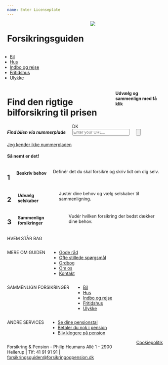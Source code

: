 ```yaml
---
name: Enter Licenseplate
---
```

<div class="top-line">
	<div class="row">
		<div class="small-12 columns">
			<h1 class="brand-name">Forsikringsguiden</h1>
			<img src="external/images/logo.png" id="logo">
		</div>
	</div>
</div>
<div class="row p-v-medium">
	<div class="small-12 columns">
		<ul class="button-group" style="margin-left:-15px; margin-right:-15px;">
			<li>
				<a class="button active button-arrow" href="#">
					Bil
					<div class="arrow-container">
						<span class="arrow arrow-left"></span>
						<span class="arrow arrow-right"></span>
					</div>
				</a>
			</li>
			<li>
				<a class="button button-arrow" href="#">
					Hus
					<div class="arrow-container">
						<span class="arrow arrow-left"></span>
						<span class="arrow arrow-right"></span>
					</div>
				</a>
			</li>
			<li>
				<a class="button button-arrow" href="#">
					Indbo og rejse
					<div class="arrow-container">
						<span class="arrow arrow-left"></span>
						<span class="arrow arrow-right"></span>
					</div>
				</a>
			</li>
			<li>
				<a class="button button-arrow" href="#">
					Fritidshus
					<div class="arrow-container">
						<span class="arrow arrow-left"></span>
						<span class="arrow arrow-right"></span>
					</div>
				</a>
			</li>
			<li>
				<a class="button button-arrow" href="#">
					Ulykke
					<div class="arrow-container">
						<span class="arrow arrow-left"></span>
						<span class="arrow arrow-right"></span>
					</div>
				</a>
			</li>
		</ul>
	</div>
</div>
<div class="row p-v-xlarge gradient-light">
	<div class="small-12 columns">
		<div class="row">
			<div class="small-12 columns text-center">
				<h1 class="nmb">Find den rigtige <span class="text-secondary">bilforsikring</span> til prisen</h1>
				<h4 class="nmt">Udvælg og sammenlign med få klik</h4>
			</div>
		</div>
	</div>
</div>
<div class="row p-v-xlarge">
	<div class="small-5 small-centered columns text-center p-vb-xtiny">
		<h5>Find bilen via nummerplade</h5>
		<form action="#">
			<div class="row collapse">
				<div class="small-1 columns">
					<span class="prefix callout">DK</span>
				</div>
				<div class="small-11 columns has-prefix has-icon callout">
					<input type="text" class="callout text-center" placeholder="Enter your URL...">
					<button class="icon"><i class="fa fa-search"></i></button>
				</div>
			</div>
		</form>
	</div>
	<div class="small-12 columns text-center">
		<a class="p-v-xtiny" href="#">Jeg kender ikke nummerpladen</a>
	</div>
</div>
<div class="row p-vt-tiny bg-secondary"></div>
<div class="row p-v-medium text-center">
	<h4>Så nemt er det!</h4>
</div>
<div class="row">
	<div class="small-4 columns text-center">
		<h2 class="number-circle">1</h2>
		<h4 class="m-v-tiny">Beskriv behov</h4>
		<p class="m-h-medium">Definér det du skal forsikre og skriv lidt om dig selv.</p>
	</div>
	<div class="small-4 columns text-center">
		<h2 class="number-circle">2</h2>
		<h4 class="m-v-tiny">Udvælg selskaber</h4>
		<p class="m-h-medium">Justér dine behov og vælg selskaber til sammenligning.</p>
	</div>
	<div class="small-4 columns text-center">
		<h2 class="number-circle">3</h2>
		<h4 class="m-v-tiny">Sammenlign forsikringer</h4>
		<p class="m-h-medium">Vudér hvilken forsikring der bedst dækker dine behov.</p>
	</div>
</div>
<div class="row bg-gray-darkest text-white p-v-medium">
	<div class="small-3 columns">
		<p class="lead">HVEM STÅR BAG</p>
		<img src="//placehold.it/400x200" alt="">
		<hr>
		<img src="//placehold.it/400x200" alt="">
	</div>
	<div class="small-3 columns p-hl-xxlarge p-hr-tiny">
		<p class="lead">MERE OM GUIDEN</p>
		<ul class="fa-ul">
			<li><i class="fa-li fa fa-angle-right"></i><a href="#" class="white-link">Gode råd</a></li>
			<li><i class="fa-li fa fa-angle-right"></i><a href="#" class="white-link">Ofte stillede spørgsmål</a></li>
			<li><i class="fa-li fa fa-angle-right"></i><a href="#" class="white-link">Ordbog</a></li>
			<li><i class="fa-li fa fa-angle-right"></i><a href="#" class="white-link">Om os</a></li>
			<li><i class="fa-li fa fa-angle-right"></i><a href="#" class="white-link">Kontakt</a></li>
		</ul>
	</div>
	<div class="small-3 columns p-hl-xxlarge p-hr-tiny">
		<p class="lead">SAMMENLIGN FORSIKRINGER</p>
		<ul class="fa-ul">
			<li><i class="fa-li fa fa-angle-right"></i><a href="#" class="white-link">Bil</a></li>
			<li><i class="fa-li fa fa-angle-right"></i><a href="#" class="white-link">Hus</a></li>
			<li><i class="fa-li fa fa-angle-right"></i><a href="#" class="white-link">Indbo og rejse</a></li>
			<li><i class="fa-li fa fa-angle-right"></i><a href="#" class="white-link">Fritidshus</a></li>
			<li><i class="fa-li fa fa-angle-right"></i><a href="#" class="white-link">Ulykke</a></li>
		</ul>
	</div>
	<div class="small-3 columns p-hl-xxlarge p-hr-tiny">
		<p class="lead">ANDRE SERVICES</p>
		<ul class="fa-ul">
			<li><i class="fa-li fa fa-angle-right"></i><a href="#" class="white-link">Se dine pensionstal</a></li>
			<li><i class="fa-li fa fa-angle-right"></i><a href="#" class="white-link">Betaler du nok i pension</a></li>
			<li><i class="fa-li fa fa-angle-right"></i><a href="#" class="white-link">Bliv klogere på pension</a></li>
		</ul>
	</div>
</div>
<div class="row bg-gray-darkest alt text-white p-vt-small p-vb-xlarge">
	<div class="small-12 columns clearfix">
		<p class="footer-text pull-left">Forsikring & Pension - Philip Heumans Allé 1 - 2900 Hellerup <span class="m-h-tiny text-gray">|</span> Tlf: 41 91 91 91 <span class="m-h-tiny text-gray">|</span> <a class="white-link" href="mailto:forsikringsguiden@forsikringogpension.dk">forsikringsguiden@forsikringogpension.dk</a></p>
		<a href="#" class="white-link pull-right">Cookiepolitik</a>
	</div>
</div>
